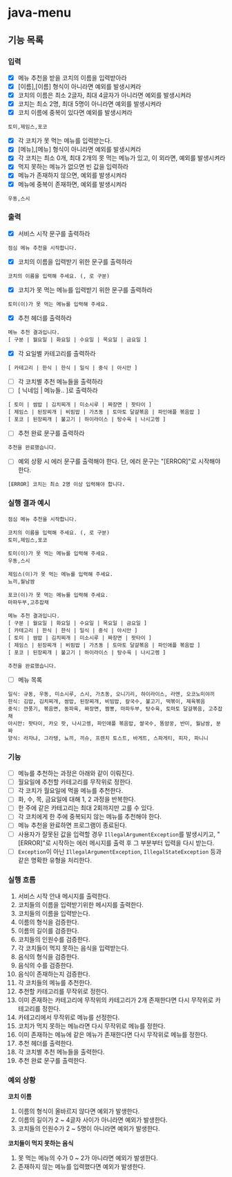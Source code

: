 # java-menu

## 기능 목록

### 입력

- [x]  메뉴 추천을 받을 코치의 이름을 입력받아라
  - [x]  [이름],[이름] 형식이 아니라면 예외를 발생시켜라
  - [x]  코치의 이름은 최소 2글자, 최대 4글자가 아니라면 예외를 발생시켜라
  - [x]  코치는 최소 2명, 최대 5명이 아니라면 예외를 발생시켜라
  - [x]  코치 이름에 중복이 있다면 예외를 발생시켜라

```
토미,제임스,포코
```

- [x]  각 코치가 못 먹는 메뉴를 입력받는다.
  - [x]  [메뉴],[메뉴] 형식이 아니라면 예외를 발생시켜라
  - [x]  각 코치는 최소 0개, 최대 2개의 못 먹는 메뉴가 있고, 이 외라면, 예외를 발생시켜라
  - [x]  먹지 못하는 메뉴가 없으면 빈 값을 입력하라
  - [x]  메뉴가 존재하지 않으면, 예외를 발생시켜라
  - [x]  메뉴에 중복이 존재하면, 예외를 발생시켜라

```
우동,스시
```

### 출력

- [x]  서비스 시작 문구를 출력하라

```
점심 메뉴 추천을 시작합니다.
```

- [x]  코치의 이름을 입력받기 위한 문구를 출력하라

```
코치의 이름을 입력해 주세요. (, 로 구분)
```

- [x]  코치가 못 먹는 메뉴를 입력받기 위한 문구를 출력하라

```
토미(이)가 못 먹는 메뉴를 입력해 주세요.
```

- [x]  추천 헤더를 출력하라

```
메뉴 추천 결과입니다.
[ 구분 | 월요일 | 화요일 | 수요일 | 목요일 | 금요일 ]
```

- [x] 각 요일별 카테고리를 출력하라
```
[ 카테고리 | 한식 | 한식 | 일식 | 중식 | 아시안 ]
```

- [ ]  각 코치별 추천 메뉴들을 출력하라
  - [ ]  [ 닉네임 | 메뉴들.. ]로 출력하라

```
[ 토미 | 쌈밥 | 김치찌개 | 미소시루 | 짜장면 | 팟타이 ]
[ 제임스 | 된장찌개 | 비빔밥 | 가츠동 | 토마토 달걀볶음 | 파인애플 볶음밥 ]
[ 포코 | 된장찌개 | 불고기 | 하이라이스 | 탕수육 | 나시고렝 ]
```

- [ ]  추천 완료 문구를 출력하라

```
추천을 완료했습니다.
```

- [ ]  예외 상황 시 에러 문구를 출력해야 한다. 단, 에러 문구는 "[ERROR]"로 시작해야 한다.

```
[ERROR] 코치는 최소 2명 이상 입력해야 합니다.
```

### 실행 결과 예시

```
점심 메뉴 추천을 시작합니다.

코치의 이름을 입력해 주세요. (, 로 구분)
토미,제임스,포코

토미(이)가 못 먹는 메뉴를 입력해 주세요.
우동,스시

제임스(이)가 못 먹는 메뉴를 입력해 주세요.
뇨끼,월남쌈

포코(이)가 못 먹는 메뉴를 입력해 주세요.
마파두부,고추잡채

메뉴 추천 결과입니다.
[ 구분 | 월요일 | 화요일 | 수요일 | 목요일 | 금요일 ]
[ 카테고리 | 한식 | 한식 | 일식 | 중식 | 아시안 ]
[ 토미 | 쌈밥 | 김치찌개 | 미소시루 | 짜장면 | 팟타이 ]
[ 제임스 | 된장찌개 | 비빔밥 | 가츠동 | 토마토 달걀볶음 | 파인애플 볶음밥 ]
[ 포코 | 된장찌개 | 불고기 | 하이라이스 | 탕수육 | 나시고렝 ]

추천을 완료했습니다.
```

- [ ]  메뉴 목록

```
일식: 규동, 우동, 미소시루, 스시, 가츠동, 오니기리, 하이라이스, 라멘, 오코노미야끼
한식: 김밥, 김치찌개, 쌈밥, 된장찌개, 비빔밥, 칼국수, 불고기, 떡볶이, 제육볶음
중식: 깐풍기, 볶음면, 동파육, 짜장면, 짬뽕, 마파두부, 탕수육, 토마토 달걀볶음, 고추잡채
아시안: 팟타이, 카오 팟, 나시고렝, 파인애플 볶음밥, 쌀국수, 똠얌꿍, 반미, 월남쌈, 분짜
양식: 라자냐, 그라탱, 뇨끼, 끼슈, 프렌치 토스트, 바게트, 스파게티, 피자, 파니니
```

### 기능

- [ ]  메뉴를 추천하는 과정은 아래와 같이 이뤄진다.
  - [ ]  월요일에 추천할 카테고리를 무작위로 정한다.
  - [ ]  각 코치가 월요일에 먹을 메뉴를 추천한다.
  - [ ]  화, 수, 목, 금요일에 대해 1, 2 과정을 반복한다.
- [ ]  한 주에 같은 카테고리는 최대 2회까지만 고를 수 있다.
- [ ]  각 코치에게 한 주에 중복되지 않는 메뉴를 추천해야 한다.
- [ ]  메뉴 추천을 완료하면 프로그램이 종료된다.
- [ ]  사용자가 잘못된 값을 입력할 경우 `IllegalArgumentException`를 발생시키고, "[ERROR]"로 시작하는 에러 메시지를 출력 후 그 부분부터 입력을 다시 받는다.
  - [ ]  `Exception`이 아닌 `IllegalArgumentException`, `IllegalStateException` 등과 같은 명확한 유형을 처리한다.

### 실행 흐름

1. 서비스 시작 안내 메시지를 출력한다.
2. 코치들의 이름을 입력받기위한 메시지를 출력한다.
3. 코치들의 이름을 입력받는다.
  1. 이름의 형식을 검증한다.
  2. 이름의 길이를 검증한다.
  3. 코치들의 인원수를 검증한다.
4. 각 코치들이 먹지 못하는 음식을 입력받는다.
  1. 음식의 형식을 검증한다.
  2. 음식의 수를 검증한다.
  3. 음식이 존재하는지 검증한다.
5. 각 코치들의 메뉴를 추천한다.
  1. 추천할 카테고리를 무작위로 정한다.
  2. 이미 존재하는 카테고리에 무작위의 카테고리가 2개 존재한다면 다시 무작위로 카테고리를 정한다.
  3. 카테고리에서 무작위로 메뉴를 선정한다.
  4. 코치가 먹지 못하는 메뉴라면 다시 무작위로 메뉴를 정한다.
  5. 이미 존재하는 메뉴에 같은 메뉴가 존재한다면 다시 무작위로 메뉴를 정한다.
6. 추천 헤더를 출력한다.
7. 각 코치별 추천 메뉴들을 출력한다.
8. 추천 완료 문구를 출력한다.

### 예외 상황

**코치 이름**

1. 이름의 형식이 올바르지 않다면 예외가 발생한다.
2. 이름의 길이가 2 ~ 4글자 사이가 아니라면 예외가 발생한다.
3. 코치들의 인원수가 2 ~ 5명이 아니라면 예외가 발생한다.

**코치들이 먹지 못하는 음식**

1. 못 먹는 메뉴의 수가 0 ~ 2가 아니라면 예외가 발생한다.
2. 존재하지 않는 메뉴를 입력했다면 예외가 발생한다.